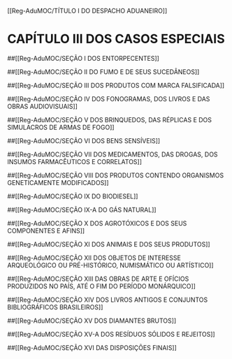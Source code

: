 [[Reg-AduMOC/TÍTULO I DO DESPACHO ADUANEIRO]]

# CAPÍTULO III DOS CASOS ESPECIAIS
##[[Reg-AduMOC/SEÇÃO I DOS ENTORPECENTES]]

##[[Reg-AduMOC/SEÇÃO II DO FUMO E DE SEUS SUCEDÂNEOS]]

##[[Reg-AduMOC/SEÇÃO III DOS PRODUTOS COM MARCA FALSIFICADA]]

##[[Reg-AduMOC/SEÇÃO IV DOS FONOGRAMAS, DOS LIVROS E DAS OBRAS AUDIOVISUAIS]]

##[[Reg-AduMOC/SEÇÃO V DOS BRINQUEDOS, DAS RÉPLICAS E DOS SIMULACROS DE ARMAS DE FOGO]]

##[[Reg-AduMOC/SEÇÃO VI DOS BENS SENSÍVEIS]]

##[[Reg-AduMOC/SEÇÃO VII DOS MEDICAMENTOS, DAS DROGAS, DOS INSUMOS FARMACÊUTICOS E CORRELATOS]]

##[[Reg-AduMOC/SEÇÃO VIII DOS PRODUTOS CONTENDO ORGANISMOS GENETICAMENTE MODIFICADOS]]

##[[Reg-AduMOC/SEÇÃO IX DO BIODIESEL]]

##[[Reg-AduMOC/SEÇÃO IX-A DO GÁS NATURAL]]

##[[Reg-AduMOC/SEÇÃO X DOS AGROTÓXICOS E DOS SEUS COMPONENTES E AFINS]]

##[[Reg-AduMOC/SEÇÃO XI DOS ANIMAIS E DOS SEUS PRODUTOS]]

##[[Reg-AduMOC/SEÇÃO XII DOS OBJETOS DE INTERESSE ARQUEOLÓGICO OU PRÉ-HISTÓRICO, NUMISMÁTICO OU ARTÍSTICO]]

##[[Reg-AduMOC/SEÇÃO XIII DAS OBRAS DE ARTE E OFÍCIOS PRODUZIDOS NO PAÍS, ATÉ O FIM DO PERÍODO MONÁRQUICO]]

##[[Reg-AduMOC/SEÇÃO XIV DOS LIVROS ANTIGOS E CONJUNTOS BIBLIOGRÁFICOS BRASILEIROS]]

##[[Reg-AduMOC/SEÇÃO XV DOS DIAMANTES BRUTOS]]

##[[Reg-AduMOC/SEÇÃO XV-A DOS RESÍDUOS SÓLIDOS E REJEITOS]]

##[[Reg-AduMOC/SEÇÃO XVI DAS DISPOSIÇÕES FINAIS]]